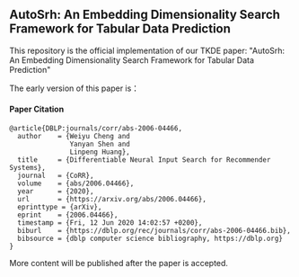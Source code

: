 ## AutoSrh: An Embedding Dimensionality  Search Framework for Tabular Data Prediction

This repository is the official implementation of our TKDE paper: "AutoSrh: An Embedding Dimensionality  Search Framework for Tabular Data Prediction"

The early version of this paper is： 

#### Paper Citation

```
@article{DBLP:journals/corr/abs-2006-04466,
  author    = {Weiyu Cheng and
               Yanyan Shen and
               Linpeng Huang},
  title     = {Differentiable Neural Input Search for Recommender Systems},
  journal   = {CoRR},
  volume    = {abs/2006.04466},
  year      = {2020},
  url       = {https://arxiv.org/abs/2006.04466},
  eprinttype = {arXiv},
  eprint    = {2006.04466},
  timestamp = {Fri, 12 Jun 2020 14:02:57 +0200},
  biburl    = {https://dblp.org/rec/journals/corr/abs-2006-04466.bib},
  bibsource = {dblp computer science bibliography, https://dblp.org}
}

```

More content will be published after the paper is accepted.


